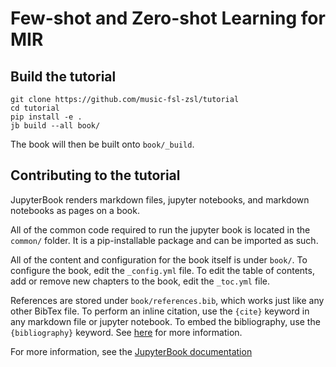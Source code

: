 # Few-shot and Zero-shot Learning for MIR

## Build the tutorial

```
git clone https://github.com/music-fsl-zsl/tutorial 
cd tutorial
pip install -e . 
jb build --all book/
```

The book will then be built onto `book/_build`. 

## Contributing to the tutorial

JupyterBook renders markdown files, jupyter notebooks, and markdown notebooks as pages on a book. 

All of the common code required to run the jupyter book is located in the `common/` folder. It is a pip-installable package and can be imported as such. 

All of the content and configuration for the book itself is under `book/`. To configure the book, edit the `_config.yml` file. To edit the table of contents, add or remove new chapters to the book, edit the `_toc.yml` file. 

References are stored under `book/references.bib`, which works just like any other BibTex file. To perform an inline citation, use the `{cite}` keyword in any markdown file or jupyter notebook. To embed the bibliography, use the `{bibliography}` keyword. See [here](https://jupyterbook.org/en/stable/content/citations.html) for more information. 

For more information, see the [JupyterBook documentation](https://jupyterbook.org/en/stable/content/)
